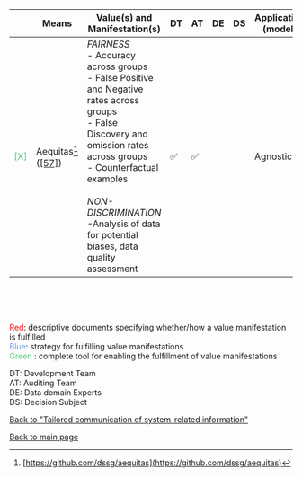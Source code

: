 |       | Means  | Value(s) and Manifestation(s)| DT|AT | DE | DS | Application (model) | Approach | Visual elements | Additional details
| ----------- |  --------------------------- | ---------------  |------------------------------|-------------| ----------------------|----------------------|----------------------------|--------------------|------------------------|--------------------------------- |
<span style="color:#50C878">[X]</span> | Aequitas[^22] ([[57]](../references.md#saleiro2018)) | *FAIRNESS* <br> - Accuracy across groups <br> - False Positive and Negative rates across groups<br> - False Discovery and omission rates across groups <br> - Counterfactual examples <br><br> *NON-DISCRIMINATION*<br> -Analysis of data for potential biases, data quality assessment  | ✅| ✅| | | Agnostic| |  | 


<br>
<br>
<br>

<span style="color:red">Red</span>: descriptive documents specifying whether/how a value manifestation is fulfilled<br>
<span style="color:#6495ED">Blue</span>: strategy for fulfilling value manifestations<br>
<span style="color:#50C878">Green</span> : complete tool for enabling the fulfillment of value manifestations <br>

DT: Development Team <br>
AT: Auditing Team <br>
DE: Data domain Experts <br>
DS: Decision Subject<br>

[^22]: [https://github.com/dssg/aequitas](https://github.com/dssg/aequitas)

[Back to "Tailored communication of system-related information"](../Table3A.md)

[Back to main page](../index.md)
